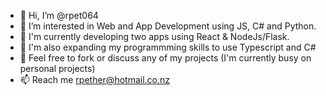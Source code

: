 - 👋 Hi, I’m @rpet064
- 👀 I’m interested in Web and App Development using JS, C# and Python. 
- 🌱 I'm currently developing two apps using React & NodeJs/Flask.
- 🌱 I'm also expanding my programmming skills to use Typescript and C#
- 💞️ Feel free to fork or discuss any of my projects (I'm currently busy on personal projects)
- 📫 Reach me rpether@hotmail.co.nz


